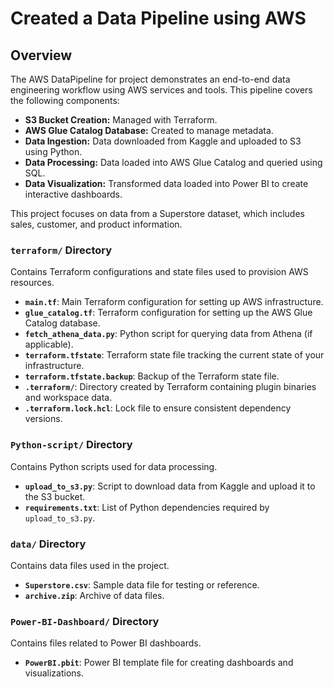 # Created a Data Pipeline using AWS 

## Overview

The AWS DataPipeline for project demonstrates an end-to-end data engineering workflow using AWS services and tools. This pipeline covers the following components:

- **S3 Bucket Creation:** Managed with Terraform.
- **AWS Glue Catalog Database:** Created to manage metadata.
- **Data Ingestion:** Data downloaded from Kaggle and uploaded to S3 using Python.
- **Data Processing:** Data loaded into AWS Glue Catalog and queried using SQL.
- **Data Visualization:** Transformed data loaded into Power BI to create interactive dashboards.

This project focuses on data from a Superstore dataset, which includes sales, customer, and product information.

### **`terraform/` Directory**

Contains Terraform configurations and state files used to provision AWS resources.

- **`main.tf`**: Main Terraform configuration for setting up AWS infrastructure.
- **`glue_catalog.tf`**: Terraform configuration for setting up the AWS Glue Catalog database.
- **`fetch_athena_data.py`**: Python script for querying data from Athena (if applicable).
- **`terraform.tfstate`**: Terraform state file tracking the current state of your infrastructure.
- **`terraform.tfstate.backup`**: Backup of the Terraform state file.
- **`.terraform/`**: Directory created by Terraform containing plugin binaries and workspace data.
- **`.terraform.lock.hcl`**: Lock file to ensure consistent dependency versions.

### **`Python-script/` Directory**

Contains Python scripts used for data processing.

- **`upload_to_s3.py`**: Script to download data from Kaggle and upload it to the S3 bucket.
- **`requirements.txt`**: List of Python dependencies required by `upload_to_s3.py`.

### **`data/` Directory**

Contains data files used in the project.

- **`Superstore.csv`**: Sample data file for testing or reference.
- **`archive.zip`**: Archive of data files.

### **`Power-BI-Dashboard/` Directory**

Contains files related to Power BI dashboards.

- **`PowerBI.pbit`**: Power BI template file for creating dashboards and visualizations.





